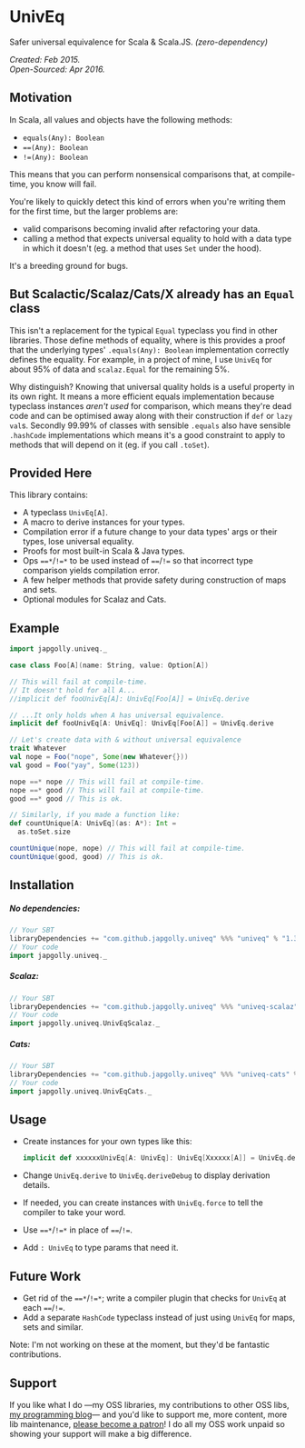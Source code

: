 # UnivEq

Safer universal equivalence for Scala & Scala.JS.
*(zero-dependency)*

*Created: Feb 2015.
<br>Open-Sourced: Apr 2016.*


## Motivation

In Scala, all values and objects have the following methods:
* `equals(Any): Boolean`
* `==(Any): Boolean`
* `!=(Any): Boolean`

This means that you can perform nonsensical comparisons that, at compile-time, you know will fail.

You're likely to quickly detect this kind of errors when you're writing them for the first time, but the larger problems are:
* valid comparisons becoming invalid after refactoring your data.
* calling a method that expects universal equality to hold with a data type in which it doesn't (eg. a method that uses `Set` under the hood).

It's a breeding ground for bugs.


## But Scalactic/Scalaz/Cats/X already has an `Equal` class

This isn't a replacement for the typical `Equal` typeclass you find in other libraries.
Those define methods of equality, where is this provides a proof that the underlying types' `.equals(Any): Boolean` implementation correctly defines the equality.
For example, in a project of mine, I use `UnivEq` for about 95% of data and `scalaz.Equal` for the remaining 5%.

Why distinguish? Knowing that universal quality holds is a useful property in its own right.
It means a more efficient equals implementation because typeclass instances *aren't used* for comparison, which means they're dead code and can be optimised away along with their construction if `def` or `lazy val`s.
Secondly 99.99% of classes with sensible `.equals` also have sensible `.hashCode` implementations which means it's a good constraint to apply to methods that will depend on it (eg. if you call `.toSet`).


## Provided Here
This library contains:

* A typeclass `UnivEq[A]`.
* A macro to derive instances for your types.
* Compilation error if a future change to your data types' args or their types, lose universal equality.
* Proofs for most built-in Scala & Java types.
* Ops `==*`/`!=*` to be used instead of `==`/`!=` so that incorrect type comparison yields compilation error.
* A few helper methods that provide safety during construction of maps and sets.
* Optional modules for Scalaz and Cats.


## Example

```scala
import japgolly.univeq._

case class Foo[A](name: String, value: Option[A])

// This will fail at compile-time.
// It doesn't hold for all A...
//implicit def fooUnivEq[A]: UnivEq[Foo[A]] = UnivEq.derive

// ...It only holds when A has universal equivalence.
implicit def fooUnivEq[A: UnivEq]: UnivEq[Foo[A]] = UnivEq.derive

// Let's create data with & without universal equivalence
trait Whatever
val nope = Foo("nope", Some(new Whatever{}))
val good = Foo("yay", Some(123))

nope ==* nope // This will fail at compile-time.
nope ==* good // This will fail at compile-time.
good ==* good // This is ok.

// Similarly, if you made a function like:
def countUnique[A: UnivEq](as: A*): Int =
  as.toSet.size

countUnique(nope, nope) // This will fail at compile-time.
countUnique(good, good) // This is ok.
```


## Installation

##### No dependencies:
```scala
// Your SBT
libraryDependencies += "com.github.japgolly.univeq" %%% "univeq" % "1.3.0"
// Your code
import japgolly.univeq._
```

##### Scalaz:
```scala
// Your SBT
libraryDependencies += "com.github.japgolly.univeq" %%% "univeq-scalaz" % "1.3.0"
// Your code
import japgolly.univeq.UnivEqScalaz._
```

##### Cats:
```scala
// Your SBT
libraryDependencies += "com.github.japgolly.univeq" %%% "univeq-cats" % "1.3.0"
// Your code
import japgolly.univeq.UnivEqCats._
```


## Usage

* Create instances for your own types like this:
  ```scala
  implicit def xxxxxxUnivEq[A: UnivEq]: UnivEq[Xxxxxx[A]] = UnivEq.derive
  ```

* Change `UnivEq.derive` to `UnivEq.deriveDebug` to display derivation details.
* If needed, you can create instances with `UnivEq.force` to tell the compiler to take your word.
* Use `==*`/`!=*` in place of `==`/`!=`.
* Add `: UnivEq` to type params that need it.


## Future Work

* Get rid of the `==*`/`!=*`; write a compiler plugin that checks for `UnivEq` at each `==`/`!=`.
* Add a separate `HashCode` typeclass instead of just using `UnivEq` for maps, sets and similar.

Note: I'm not working on these at the moment, but they'd be fantastic contributions.

## Support

If you like what I do
—my OSS libraries, my contributions to other OSS libs, [my programming blog](https://japgolly.blogspot.com)—
and you'd like to support me, more content, more lib maintenance, [please become a patron](https://www.patreon.com/japgolly)!
I do all my OSS work unpaid so showing your support will make a big difference.
